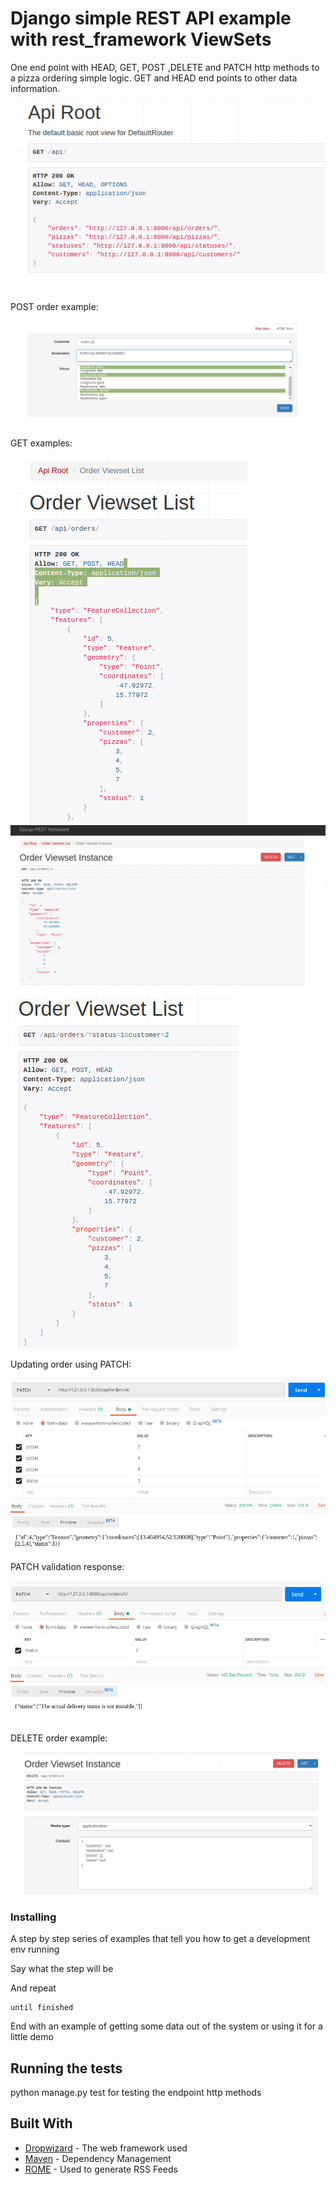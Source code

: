 # Django simple REST API example with rest_framework ViewSets

One end point with HEAD, GET, POST ,DELETE and PATCH http methods to a pizza ordering simple logic.
GET and HEAD end points to other data information.

![Alt text](test_images/api_root.png?raw=true "API root")

POST order example:

![Alt text](test_images/order_pizza_berlin.png?raw=true "Example off order creation")

GET examples:

![Alt text](test_images/order_list.png?raw=true "list orders through GET")
![Alt text](test_images/get_order.png?raw=true "get  order through GET")
![Alt text](test_images/filter_order.png?raw=true "filter orders through GET")

Updating order using PATCH:

![Alt text](test_images/update_order_patch.png?raw=true "orders PATCH")

PATCH validation response:

![Alt text](test_images/change_status.png?raw=true "validation in PATCH update")

DELETE order example:

![Alt text](test_images/order_delete.png?raw=true "validation in PATCH update")

### Installing

A step by step series of examples that tell you how to get a development env running

Say what the step will be



And repeat

```
until finished
```

End with an example of getting some data out of the system or using it for a little demo

## Running the tests

python manage.py test for testing the endpoint http methods


## Built With

* [Dropwizard](http://www.dropwizard.io/1.0.2/docs/) - The web framework used
* [Maven](https://maven.apache.org/) - Dependency Management
* [ROME](https://rometools.github.io/rome/) - Used to generate RSS Feeds

